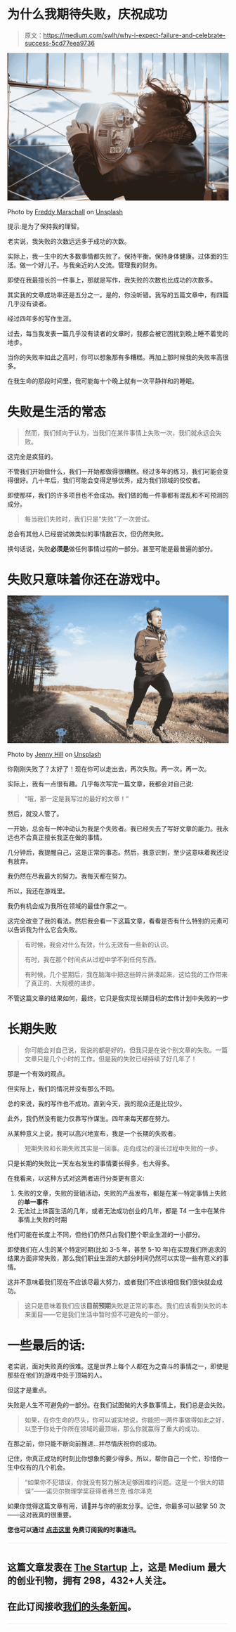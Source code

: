 # 为什么我期待失败，庆祝成功

> 原文：<https://medium.com/swlh/why-i-expect-failure-and-celebrate-success-5cd77eea9736>

![](img/114bf7e932730d4f164ebba99e1c40e5.png)

Photo by [Freddy Marschall](https://unsplash.com/photos/bL8MDg0p_nI?utm_source=unsplash&utm_medium=referral&utm_content=creditCopyText) on [Unsplash](https://unsplash.com/?utm_source=unsplash&utm_medium=referral&utm_content=creditCopyText)

提示:是为了保持我的理智。

老实说，我失败的次数远远多于成功的次数。

实际上，我一生中的大多数事情都失败了。保持平衡。保持身体健康。过体面的生活。做一个好儿子。与我亲近的人交流。管理我的财务。

即使在我最擅长的一件事上，那就是写作，我失败的次数也比成功的次数多。

其实我的文章成功率还是五分之一。是的，你没听错。我写的五篇文章中，有四篇几乎没有读者。

经过四年多的写作生涯。

过去，每当我发表一篇几乎没有读者的文章时，我都会被它困扰到晚上睡不着觉的地步。

当你的失败率如此之高时，你可以想象那有多糟糕。再加上那时候我的失败率高很多。

在我生命的那段时间里，我可能每十个晚上就有一次平静祥和的睡眠。

# 失败是生活的常态

> 然而，我们倾向于认为，当我们在某件事情上失败一次，我们就永远会失败。

这完全是疯狂的。

不管我们开始做什么，我们一开始都做得很糟糕。经过多年的练习，我们可能会变得很好。几十年后，我们可能会变得足够优秀，成为我们领域的佼佼者。

即使那样，我们的许多项目也不会成功。我们做的每一件事都有混乱和不可预测的成分。

> 每当我们失败时，我们只是“失败”了一次尝试。

总会有其他人已经尝试做类似的事情数百次，但仍然失败。

换句话说，失败**必须是**做任何事情过程的一部分。甚至可能是最普遍的部分。

# 失败只意味着你还在游戏中。

![](img/8f4be763f86d0341ea5ac0fcb1efc17e.png)

Photo by [Jenny Hill](https://unsplash.com/photos/Io2Zgb3_kdk?utm_source=unsplash&utm_medium=referral&utm_content=creditCopyText) on [Unsplash](https://unsplash.com/search/photos/athlete?utm_source=unsplash&utm_medium=referral&utm_content=creditCopyText)

你刚刚失败了？太好了！现在你可以走出去，再次失败。再一次。再一次。

实际上，我有一点很有趣。几乎每次写完一篇文章，我都会对自己说:

> “哦，那一定是我写过的最好的文章！”

然后，就没人管了。

一开始，总会有一种冲动认为我是个失败者。我已经失去了写好文章的能力。我永远也不会真正擅长我正在做的事情。

几分钟后，我提醒自己，这是正常的事态。然后，我意识到，至少这意味着我还没有放弃。

我仍然在尽我最大的努力。我每天都在努力。

所以，我还在游戏里。

我仍有机会成为我所在领域的最佳作家之一。

这完全改变了我的看法。然后我会看一下这篇文章，看看是否有什么特别的元素可以告诉我为什么它会失败。

> 有时候，我会对什么有效，什么无效有一些新的认识。
> 
> 有时，我在那个时间点从过程中学不到任何东西。
> 
> 有时候，几个星期后，我在脑海中把这些碎片拼凑起来，这给我的工作带来了真正的、大规模的进步。

不管这篇文章的结果如何，最终，它只是我实现长期目标的宏伟计划中失败的一步

# 长期失败

> 你可能会对自己说，我说的都是好的，但我只是在说个别文章的失败。一篇文章只是几个小时的工作。但是我的失败已经持续了好几年了！

那是一个有效的观点。

但实际上，我们的情况并没有那么不同。

总的来说，我的写作也不成功。直到今天，我的观众还是比较少。

此外，我仍然没有能力仅靠写作谋生。四年来每天都在努力。

从某种意义上说，我可以高兴地宣布，我是一个长期的失败者。

> 短期失败和长期失败其实是一回事。走向成功的漫长过程中失败的一步。

只是长期的失败比一天左右发生的事情要长得多，也大得多。

在我看来，以这种方式对这两者进行分类更有意义:

1.  失败的文章，失败的营销活动，失败的产品发布，都是在某一特定事情上失败的**单一事件**
2.  无法过上体面生活的几年，或者无法成功创业的几年，都是 T4 一生中在某件事情上失败的时期

他们可能在长度上不同，但他们仍然只占我们整个职业生涯的一小部分。

即使我们在人生的某个特定时期(比如 3-5 年，甚至 5-10 年)在实现我们所追求的结果方面非常失败，那么我们职业生涯的大部分时间仍然可以实现一些有意义的事情。

这并不意味着我们现在不应该尽最大努力，或者我们不应该相信我们很快就会成功。

> 这只是意味着我们应该**目前预期**失败是正常的事态。我们应该看到失败的本来面目——它是我们生活中暂时但不可避免的一部分。

# 一些最后的话:

老实说，面对失败真的很难。这是世界上每个人都在为之奋斗的事情之一，即使是那些在他们的游戏中处于顶端的人。

但这才是重点。

失败是人生不可避免的一部分。在我们试图做的大多数事情上，我们总是会失败。

> 如果，在你生命的尽头，你可以诚实地说，你能把一两件事做得如此之好，以至于你处于你所在领域的最顶端，那么你就赢得了重大的成功。

在那之前，你只能不断向前推进…并尽情庆祝你的成功。

记住，你真正成功的时刻比你想象的要少得多。所以，帮你自己一个忙，珍惜你一生中仅有的几个机会。

> “如果你不犯错误，你就没有努力解决足够困难的问题。这是一个很大的错误”——诺贝尔物理学奖获得者弗兰克·维尔泽克

如果你觉得这篇文章有用，请👏并与你的朋友分享。记住，你最多可以鼓掌 50 次——这对我真的很重要。

**您也可以通过** [**点击这里**](https://mailchi.mp/b0d1e1fba452/struggle-first-thrive-later) **免费订阅我的时事通讯。**

![](img/731acf26f5d44fdc58d99a6388fe935d.png)

## 这篇文章发表在 [The Startup](https://medium.com/swlh) 上，这是 Medium 最大的创业刊物，拥有 298，432+人关注。

## 在此订阅接收[我们的头条新闻](http://growthsupply.com/the-startup-newsletter/)。

![](img/731acf26f5d44fdc58d99a6388fe935d.png)